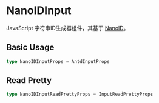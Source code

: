# NanoIDInput

JavaScript 字符串ID生成器组件，其基于 [NanoID](https://github.com/ai/nanoid)。

## Basic Usage

```ts
type NanoIDInputProps = AntdInputProps

```

<code src="./demos/basic.tsx"></code>


## Read Pretty

<code src="./demos/read-pretty.tsx"></code>

```ts
type NanoIDInputReadPrettyProps = InputReadPrettyProps
```
